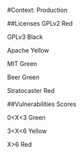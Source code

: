#Context: Production

##Licenses
 GPLv2  Red 
 
 GPLv3  Black
 
 Apache  Yellow
 
 MIT  Green 
 
 Beer  Green
 
 Stratocaster  Red

##Vulnerabilities 
 Scores
 
  0<X<3 Green
 
  3<X<6  Yellow
  
  X>6  Red 
